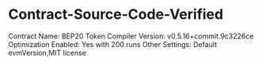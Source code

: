 # Contract-Source-Code-Verified
Contract Name: BEP20 Token
Compiler Version: v0.5.16+commit.9c3226ce
Optimization Enabled: Yes with 200 runs
Other Settings: Default evmVersion,MIT license
